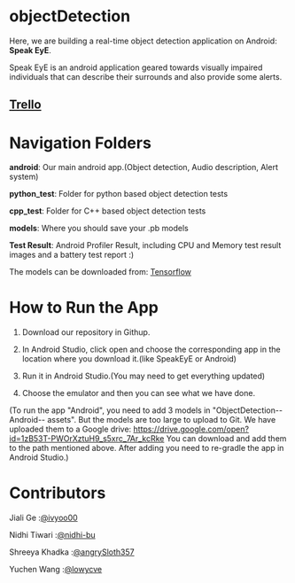 # objectDetection

Here, we are building a real-time object detection application on Android: **Speak EyE**.

Speak EyE is an android application geared towards visually impaired individuals that can describe their surrounds and also provide some alerts.

## [**Trello**](https://trello.com/b/G7R60axl/group-workflow)


# Navigation Folders

**android**:      Our main android app.(Object detection, Audio description, Alert system)

**python_test**:  Folder for python based object detection tests

**cpp_test**:     Folder for C++ based object detection tests

**models**:       Where you should save your .pb models 

**Test Result**:  Android Profiler Result, including CPU and Memory test result images and a battery test report :)


The models can be downloaded from: [Tensorflow](https://github.com/tensorflow/models/blob/master/research/object_detection/g3doc/detection_model_zoo.md)

# How to Run the App

1. Download our repository in Githup.

2. In Android Studio, click open and choose the corresponding app in the location where you download it.(like SpeakEyE or Android)

3. Run it in Android Studio.(You may need to get everything updated)

4. Choose the emulator and then you can see what we have done.

(To run the app "Android", you need to add 3 models in "ObjectDetection-- Android-- assets". But the models are too large to upload to Git. We have uploaded them to a Google drive: https://drive.google.com/open?id=1zB53T-PWOrXztuH9_s5xrc_7Ar_kcRke
You can download and add them to the path mentioned above. After adding you need to re-gradle the app in Android Studio.)


# Contributors

Jiali Ge        :[@ivyoo00](https://github.com/ivyoo00)

Nidhi Tiwari    :[@nidhi-bu](https://github.com/nidhi-bu)

Shreeya Khadka  :[@angrySloth357](https://github.com/angrySloth357)

Yuchen Wang     :[@lowycve](https://github.com/lowycve)
